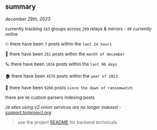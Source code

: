 
## summary
_december 28th, 2023_

currently tracking `163` groups across `299` relays & mirrors - _`99` currently online_

⏲ there have been `7` posts within the `last 24 hours`

🦈 there have been `261` posts within the `month of december`

🪐 there have been `1034` posts within the `last 90 days`

🏚 there have been `4576` posts within the `year of 2023`

🦕 there have been `9266` posts `since the dawn of ransomwatch`

there are `96` custom parsers indexing posts

_`20` sites using v2 onion services are no longer indexed - [support.torproject.org](https://support.torproject.org/onionservices/v2-deprecation/)_

> see the project [README](https://github.com/joshhighet/ransomwatch#ransomwatch--) for backend technicals
